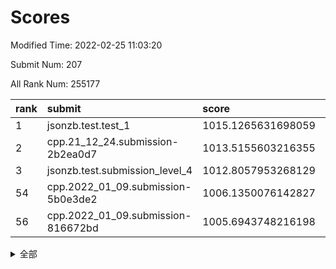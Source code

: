 # Scores

Modified Time: 2022-02-25 11:03:20

Submit Num: 207

All Rank Num: 255177

| rank |               submit               |       score        |       sigma        | pk_num |
| :--- | :--------------------------------- | :----------------- | :----------------- | :----- |
| 1    | jsonzb.test.test_1                 | 1015.1265631698059 | 0.8619735745603238 | 4935   |
| 2    | cpp.21_12_24.submission-2b2ea0d7   | 1013.5155603216355 | 0.8005731787617683 | 4930   |
| 3    | jsonzb.test.submission_level_4     | 1012.8057953268129 | 0.803992228879052  | 4924   |
| 54   | cpp.2022_01_09.submission-5b0e3de2 | 1006.1350076142827 | 0.7306922098109959 | 4934   |
| 56   | cpp.2022_01_09.submission-816672bd | 1005.6943748216198 | 0.7407975601815183 | 4931   |


<details>
<summary>全部</summary>

| rank |                 submit                 |       score        |       sigma        | pk_num |
| :--- | :------------------------------------- | :----------------- | :----------------- | :----- |
| 1    | jsonzb.test.test_1                     | 1015.1265631698059 | 0.8619735745603238 | 4935   |
| 2    | cpp.21_12_24.submission-2b2ea0d7       | 1013.5155603216355 | 0.8005731787617683 | 4930   |
| 3    | jsonzb.test.submission_level_4         | 1012.8057953268129 | 0.803992228879052  | 4924   |
| 4    | gobigger.level_3.submission_level_3_24 | 1011.7858486598944 | 0.7706067615563784 | 4929   |
| 5    | gobigger.level_3.submission_level_3_38 | 1011.5428982401295 | 0.7724893872787268 | 4933   |
| 6    | gobigger.level_3.submission_level_3_20 | 1011.479956358333  | 0.7687935845981387 | 4926   |
| 7    | gobigger.level_3.submission_level_3_32 | 1011.3852764236854 | 0.7631302006863051 | 4931   |
| 8    | gobigger.level_3.submission_level_3_8  | 1011.3500051830861 | 0.7705588940182772 | 4929   |
| 9    | gobigger.level_3.submission_level_3_35 | 1011.2094472220822 | 0.778390394585339  | 4931   |
| 10   | gobigger.level_3.submission_level_3_1  | 1010.9914432787479 | 0.7714583359713412 | 4933   |
| 11   | gobigger.level_3.submission_level_3_31 | 1010.987226262598  | 0.7747942977373646 | 4925   |
| 12   | gobigger.level_3.submission_level_3_17 | 1010.925768836231  | 0.7669653297265097 | 4936   |
| 13   | gobigger.level_3.submission_level_3_12 | 1010.8902870290203 | 0.7645720535775984 | 4935   |
| 14   | gobigger.level_3.submission_level_3_11 | 1010.7646131451304 | 0.7682554353697515 | 4934   |
| 15   | gobigger.level_3.submission_level_3_5  | 1010.6269810701367 | 0.7764060801790552 | 4928   |
| 16   | gobigger.level_3.submission_level_3_34 | 1010.4068869003736 | 0.7803952244386271 | 4928   |
| 17   | gobigger.level_3.submission_level_3_28 | 1010.37228924671   | 0.7661606438065905 | 4932   |
| 18   | gobigger.level_3.submission_level_3_15 | 1010.3495324017656 | 0.7474833047353103 | 4928   |
| 19   | gobigger.level_3.submission_level_3_29 | 1010.2925258235141 | 0.7644800179410948 | 4930   |
| 20   | gobigger.level_3.submission_level_3_9  | 1010.2666732701001 | 0.7640132576653872 | 4934   |
| 21   | gobigger.level_3.submission_level_3_41 | 1010.1653100037619 | 0.7428967556057408 | 4925   |
| 22   | gobigger.level_3.submission_level_3_33 | 1010.162925566552  | 0.7636132314147323 | 4932   |
| 23   | gobigger.level_3.submission_level_3_10 | 1010.0529939567693 | 0.7503978486298215 | 4927   |
| 24   | gobigger.level_3.submission_level_3_4  | 1010.0150459429746 | 0.7523749490880273 | 4934   |
| 25   | gobigger.level_3.submission_level_3_0  | 1009.996588529018  | 0.7552547856813434 | 4939   |
| 26   | gobigger.level_3.submission_level_3_47 | 1009.9847988681731 | 0.7526995247127566 | 4931   |
| 27   | gobigger.level_3.submission_level_3_14 | 1009.829222976801  | 0.7847299162957596 | 4928   |
| 28   | gobigger.level_3.submission_level_3_30 | 1009.8241746127052 | 0.7361490989889009 | 4932   |
| 29   | gobigger.level_3.submission_level_3_40 | 1009.8026902725717 | 0.7565805971280762 | 4932   |
| 30   | gobigger.level_3.submission_level_3_21 | 1009.7782734891557 | 0.735610298210677  | 4932   |
| 31   | gobigger.level_3.submission_level_3_49 | 1009.7747913141152 | 0.7785718784008167 | 4927   |
| 32   | gobigger.level_3.submission_level_3_7  | 1009.7131169165181 | 0.743326980903282  | 4931   |
| 33   | gobigger.level_3.submission_level_3_46 | 1009.6644764558569 | 0.7602588634609841 | 4930   |
| 34   | gobigger.level_3.submission_level_3_37 | 1009.6099255766653 | 0.7634759673779543 | 4930   |
| 35   | gobigger.level_3.submission_level_3_27 | 1009.5134428746761 | 0.7517464274620183 | 4933   |
| 36   | gobigger.level_3.submission_level_3_45 | 1009.4313981858473 | 0.750196931524296  | 4931   |
| 37   | gobigger.level_3.submission_level_3_2  | 1009.4080400322281 | 0.7446730618384547 | 4930   |
| 38   | gobigger.level_3.submission_level_3_44 | 1009.393886297291  | 0.7564857908451159 | 4927   |
| 39   | gobigger.level_3.submission_level_3_16 | 1009.2625535787516 | 0.7612394125862609 | 4931   |
| 40   | gobigger.level_3.submission_level_3_25 | 1009.2570011469708 | 0.7450301901621782 | 4931   |
| 41   | gobigger.level_3.submission_level_3_39 | 1009.1684936899337 | 0.7561409495500265 | 4932   |
| 42   | gobigger.level_3.submission_level_3_22 | 1009.094702682039  | 0.7519831794013285 | 4929   |
| 43   | gobigger.level_3.submission_level_3_48 | 1008.9941021079991 | 0.7547597989996839 | 4931   |
| 44   | gobigger.level_3.submission_level_3_23 | 1008.793787663075  | 0.7488738027852727 | 4930   |
| 45   | gobigger.level_3.submission_level_3_6  | 1008.7841909498957 | 0.7458897612459578 | 4927   |
| 46   | gobigger.level_3.submission_level_3_36 | 1008.7794654925949 | 0.7462237473571828 | 4930   |
| 47   | gobigger.level_3.submission_level_3_43 | 1008.7221260467618 | 0.7330084815064426 | 4926   |
| 48   | gobigger.level_3.submission_level_3_3  | 1008.6246106352876 | 0.7741038902322489 | 4926   |
| 49   | gobigger.level_3.submission_level_3_19 | 1008.5754148533216 | 0.7592954562820121 | 4932   |
| 50   | gobigger.level_3.submission_level_3_42 | 1008.5147669328034 | 0.7497697086906616 | 4927   |
| 51   | gobigger.level_3.submission_level_3_18 | 1008.3960618241028 | 0.7337110468228366 | 4935   |
| 52   | gobigger.level_3.submission_level_3_13 | 1007.9441971111    | 0.7267762390667413 | 4934   |
| 53   | gobigger.level_3.submission_level_3_26 | 1007.7876337449909 | 0.7304980867657402 | 4935   |
| 54   | cpp.2022_01_09.submission-5b0e3de2     | 1006.1350076142827 | 0.7306922098109959 | 4934   |
| 55   | gobigger.level_1.submission_level_1_37 | 1005.731663924235  | 0.7354177224173186 | 4934   |
| 56   | cpp.2022_01_09.submission-816672bd     | 1005.6943748216198 | 0.7407975601815183 | 4931   |
| 57   | gobigger.level_1.submission_level_1_22 | 1005.5108422762237 | 0.7419068500451715 | 4931   |
| 58   | gobigger.level_1.submission_level_1_1  | 1005.1037872583005 | 0.7238294174866313 | 4928   |
| 59   | gobigger.level_1.submission_level_1_4  | 1004.7512658441    | 0.708605704382358  | 4928   |
| 60   | gobigger.level_1.submission_level_1_23 | 1004.711901870773  | 0.7281334672635904 | 4925   |
| 61   | gobigger.level_1.submission_level_1_27 | 1004.6514503856771 | 0.7205149705859277 | 4931   |
| 62   | gobigger.level_1.submission_level_1_47 | 1004.2735530584706 | 0.7179868706600617 | 4931   |
| 63   | gobigger.level_1.submission_level_1_45 | 1004.1543176265244 | 0.7167673993906692 | 4934   |
| 64   | gobigger.level_1.submission_level_1_13 | 1004.1427671580336 | 0.7080440133046989 | 4926   |
| 65   | gobigger.level_1.submission_level_1_5  | 1004.1314923306122 | 0.7163414122199516 | 4930   |
| 66   | gobigger.level_1.submission_level_1_25 | 1004.1127954217676 | 0.7112317886879155 | 4930   |
| 67   | gobigger.level_1.submission_level_1_0  | 1003.9734787533571 | 0.7229063939180439 | 4928   |
| 68   | gobigger.level_1.submission_level_1_10 | 1003.9721082015636 | 0.7178477437998267 | 4939   |
| 69   | gobigger.level_1.submission_level_1_28 | 1003.9254496140002 | 0.7119336331346917 | 4929   |
| 70   | gobigger.level_1.submission_level_1_39 | 1003.8118830725385 | 0.7211069339283903 | 4929   |
| 71   | gobigger.level_1.submission_level_1_24 | 1003.7535640915758 | 0.7185045661541137 | 4931   |
| 72   | gobigger.level_1.submission_level_1_40 | 1003.7379852921074 | 0.7183092053846863 | 4933   |
| 73   | gobigger.level_1.submission_level_1_12 | 1003.7271412576308 | 0.7174577289211984 | 4934   |
| 74   | gobigger.level_1.submission_level_1_44 | 1003.7202517732236 | 0.70832571424294   | 4930   |
| 75   | gobigger.level_1.submission_level_1_9  | 1003.7096906651897 | 0.7266141400664528 | 4930   |
| 76   | gobigger.level_1.submission_level_1_32 | 1003.680656417228  | 0.7202030710036741 | 4931   |
| 77   | gobigger.level_1.submission_level_1_14 | 1003.5881762593046 | 0.7164155190109304 | 4932   |
| 78   | gobigger.level_1.submission_level_1_42 | 1003.5507771799901 | 0.7237051004830373 | 4935   |
| 79   | gobigger.level_1.submission_level_1_38 | 1003.5334694971964 | 0.7188318675925842 | 4932   |
| 80   | gobigger.level_1.submission_level_1_17 | 1003.4713602669844 | 0.7123189039842481 | 4934   |
| 81   | gobigger.level_1.submission_level_1_16 | 1003.3440021280561 | 0.7140451616055689 | 4933   |
| 82   | gobigger.level_1.submission_level_1_2  | 1003.2983156564661 | 0.7173389448067499 | 4933   |
| 83   | gobigger.level_1.submission_level_1_29 | 1003.1827423910954 | 0.7230824191021467 | 4926   |
| 84   | gobigger.level_1.submission_level_1_18 | 1003.162041819994  | 0.7233054197428088 | 4931   |
| 85   | gobigger.level_1.submission_level_1_35 | 1003.1568364085047 | 0.7204917330121309 | 4928   |
| 86   | gobigger.level_1.submission_level_1_46 | 1003.1308406769625 | 0.7209154212363421 | 4928   |
| 87   | gobigger.level_1.submission_level_1_30 | 1002.9822677825423 | 0.704748365197612  | 4933   |
| 88   | gobigger.level_1.submission_level_1_31 | 1002.9698920185676 | 0.6989763690763392 | 4936   |
| 89   | gobigger.level_1.submission_level_1_36 | 1002.8355992372801 | 0.7248791113716838 | 4929   |
| 90   | gobigger.level_1.submission_level_1_11 | 1002.8222314036339 | 0.7166995150842647 | 4935   |
| 91   | gobigger.level_1.submission_level_1_6  | 1002.7553223035486 | 0.7167166352693934 | 4932   |
| 92   | gobigger.level_1.submission_level_1_41 | 1002.7243513479127 | 0.7214567445297405 | 4925   |
| 93   | gobigger.level_1.submission_level_1_49 | 1002.6784723889866 | 0.7239659606638331 | 4934   |
| 94   | gobigger.level_1.submission_level_1_3  | 1002.6299769643385 | 0.7122621532407908 | 4935   |
| 95   | gobigger.level_1.submission_level_1_26 | 1002.5245363729395 | 0.710860423950504  | 4936   |
| 96   | gobigger.level_1.submission_level_1_34 | 1002.4760548707146 | 0.7130166355723607 | 4933   |
| 97   | gobigger.level_1.submission_level_1_20 | 1002.4023595858447 | 0.7139621790127575 | 4927   |
| 98   | gobigger.level_1.submission_level_1_19 | 1002.3901026772752 | 0.7104156307747814 | 4933   |
| 99   | gobigger.level_1.submission_level_1_48 | 1002.3765653139734 | 0.7198722756500998 | 4931   |
| 100  | gobigger.level_1.submission_level_1_21 | 1002.2655283213131 | 0.7156401183331063 | 4932   |
| 101  | gobigger.level_1.submission_level_1_15 | 1002.2497087093677 | 0.7095883631309844 | 4929   |
| 102  | gobigger.level_1.submission_level_1_43 | 1002.2138519627185 | 0.7212138564671295 | 4929   |
| 103  | gobigger.level_1.submission_level_1_8  | 1002.1508923397295 | 0.7225507136036806 | 4936   |
| 104  | gobigger.level_1.submission_level_1_33 | 1002.0682243525524 | 0.6970432356291887 | 4932   |
| 105  | gobigger.level_1.submission_level_1_7  | 1001.9422565115951 | 0.7173657650589452 | 4932   |
| 106  | gobigger.random.submission_random_2    | 997.8290032101963  | 0.7099007297625094 | 4932   |
| 107  | gobigger.random.submission_random_14   | 997.6168094402161  | 0.7127534299382771 | 4933   |
| 108  | gobigger.random.submission_random_19   | 997.0587461006625  | 0.7169033762411033 | 4931   |
| 109  | gobigger.random.submission_random_8    | 996.9532119035982  | 0.7025977421050988 | 4929   |
| 110  | gobigger.random.submission_random_39   | 996.9190770255872  | 0.7229316183047295 | 4928   |
| 111  | gobigger.random.submission_random_42   | 996.7896788378702  | 0.7154924533097085 | 4929   |
| 112  | gobigger.random.submission_random_45   | 996.7240984259668  | 0.704157185685501  | 4928   |
| 113  | gobigger.random.submission_random_25   | 996.6981836527833  | 0.7130886967210175 | 4927   |
| 114  | gobigger.random.submission_random_32   | 996.6784129762068  | 0.7176152274636087 | 4932   |
| 115  | gobigger.random.submission_random_47   | 996.6031166318769  | 0.6987452558668275 | 4937   |
| 116  | gobigger.random.submission_random_3    | 996.5884651894182  | 0.7054465446659877 | 4934   |
| 117  | gobigger.random.submission_random_33   | 996.4600031278045  | 0.7126499105921763 | 4936   |
| 118  | gobigger.random.submission_random_23   | 996.3569434214479  | 0.7162024124858282 | 4930   |
| 119  | gobigger.random.submission_random_10   | 996.3256584135132  | 0.7171959165928325 | 4936   |
| 120  | gobigger.random.submission_random_30   | 996.2963895085464  | 0.6949777549428365 | 4929   |
| 121  | gobigger.random.submission_random_11   | 996.2731197329922  | 0.7133814840466739 | 4925   |
| 122  | gobigger.random.submission_random_49   | 996.2371682364369  | 0.71732097119482   | 4935   |
| 123  | gobigger.random.submission_random_43   | 996.2102962209198  | 0.7139203641114398 | 4935   |
| 124  | gobigger.random.submission_random_20   | 996.2074676604731  | 0.7010502986805806 | 4929   |
| 125  | gobigger.random.submission_random_6    | 996.1949223870373  | 0.7044414366853275 | 4937   |
| 126  | gobigger.random.submission_random_0    | 996.1178658289133  | 0.7181746526640234 | 4933   |
| 127  | gobigger.random.submission_random_26   | 996.1053942540398  | 0.6996495227965553 | 4929   |
| 128  | gobigger.random.submission_random_21   | 996.0913864529094  | 0.713954456865818  | 4934   |
| 129  | gobigger.random.submission_random_29   | 996.00118799389    | 0.7027731509077773 | 4932   |
| 130  | gobigger.random.submission_random_15   | 995.9931020320004  | 0.7073860422690645 | 4929   |
| 131  | gobigger.random.submission_random_7    | 995.9443423831373  | 0.722082014727245  | 4930   |
| 132  | gobigger.random.submission_random_37   | 995.9237925212412  | 0.7111728497817149 | 4929   |
| 133  | gobigger.random.submission_random_17   | 995.921464069677   | 0.7177943101062443 | 4931   |
| 134  | gobigger.random.submission_random_35   | 995.8807096578352  | 0.7185132206162598 | 4934   |
| 135  | gobigger.random.submission_random_5    | 995.8784200667627  | 0.7059246148827873 | 4934   |
| 136  | gobigger.random.submission_random_4    | 995.7676420448199  | 0.7106793956125715 | 4927   |
| 137  | gobigger.random.submission_random_18   | 995.7385262394747  | 0.711531650136318  | 4928   |
| 138  | gobigger.random.submission_random_44   | 995.7178608360994  | 0.7125563070709721 | 4934   |
| 139  | gobigger.random.submission_random_34   | 995.6870291395851  | 0.7106090969559076 | 4931   |
| 140  | gobigger.random.submission_random_1    | 995.6498156221876  | 0.7273214511374326 | 4933   |
| 141  | gobigger.random.submission_random_16   | 995.6395488780732  | 0.7076910140501129 | 4932   |
| 142  | gobigger.random.submission_random_22   | 995.5596540030145  | 0.7076556617892622 | 4931   |
| 143  | gobigger.random.submission_random_41   | 995.5242550410755  | 0.7126413374487078 | 4933   |
| 144  | gobigger.random.submission_random_38   | 995.5204508982482  | 0.7194982715094831 | 4933   |
| 145  | gobigger.random.submission_random_13   | 995.4191743519655  | 0.7126115836785952 | 4931   |
| 146  | gobigger.random.submission_random_46   | 995.3718237174155  | 0.7100856506690207 | 4928   |
| 147  | gobigger.random.submission_random_31   | 995.2212879495142  | 0.7084129223992474 | 4931   |
| 148  | gobigger.random.submission_random_48   | 995.2078390137514  | 0.7090190192270164 | 4937   |
| 149  | gobigger.random.submission_random_40   | 995.1738072326475  | 0.7096527326784015 | 4934   |
| 150  | gobigger.random.submission_random_9    | 994.9750545703888  | 0.7011160349633907 | 4928   |
| 151  | gobigger.random.submission_random_24   | 994.8309357983559  | 0.724925526400187  | 4926   |
| 152  | gobigger.random.submission_random_12   | 994.8150832335276  | 0.7044655477656994 | 4933   |
| 153  | gobigger.random.submission_random_28   | 994.6950137893394  | 0.7162742667125654 | 4930   |
| 154  | gobigger.random.submission_random_36   | 994.6888761137177  | 0.7110396513406613 | 4933   |
| 155  | gobigger.random.submission_random_27   | 994.5967138165577  | 0.7172695334920056 | 4931   |
| 156  | gobigger.level_2.submission_level_2_36 | 994.2492226381361  | 0.7268636590325722 | 4934   |
| 157  | gobigger.level_2.submission_level_2_37 | 993.8393813850339  | 0.7353396495311119 | 4929   |
| 158  | gobigger.level_2.submission_level_2_48 | 993.5636470546352  | 0.7390253096676144 | 4930   |
| 159  | gobigger.level_2.submission_level_2_0  | 993.5556185722093  | 0.7424162988580786 | 4929   |
| 160  | gobigger.level_2.submission_level_2_49 | 993.3389850425195  | 0.7256874358475054 | 4934   |
| 161  | gobigger.level_2.submission_level_2_4  | 993.1649877395154  | 0.7344642637318537 | 4933   |
| 162  | gobigger.level_2.submission_level_2_5  | 992.7668574984258  | 0.7341107852791395 | 4932   |
| 163  | gobigger.level_2.submission_level_2_35 | 992.73509306019    | 0.7550306935213655 | 4932   |
| 164  | gobigger.level_2.submission_level_2_23 | 992.677862164224   | 0.7399978970813955 | 4923   |
| 165  | gobigger.level_2.submission_level_2_22 | 992.630923576177   | 0.7452574683892275 | 4932   |
| 166  | gobigger.level_2.submission_level_2_1  | 992.5849988449845  | 0.7351507652273248 | 4929   |
| 167  | gobigger.level_2.submission_level_2_10 | 992.5585569484642  | 0.7557806493008202 | 4927   |
| 168  | gobigger.level_2.submission_level_2_32 | 992.5200228591715  | 0.755001354059621  | 4929   |
| 169  | gobigger.level_2.submission_level_2_2  | 992.5113830820976  | 0.7472608014087454 | 4933   |
| 170  | gobigger.level_2.submission_level_2_26 | 992.4803958084201  | 0.7499727215589285 | 4936   |
| 171  | gobigger.level_2.submission_level_2_20 | 992.4736772676429  | 0.7403578032121774 | 4931   |
| 172  | gobigger.level_2.submission_level_2_43 | 992.4378862081173  | 0.7672590573233923 | 4926   |
| 173  | gobigger.level_2.submission_level_2_46 | 992.4324063098969  | 0.7597762996132366 | 4931   |
| 174  | gobigger.level_2.submission_level_2_33 | 992.3906111480239  | 0.7405805879384976 | 4929   |
| 175  | gobigger.level_2.submission_level_2_12 | 992.3510670420128  | 0.7376285501054927 | 4931   |
| 176  | gobigger.level_2.submission_level_2_40 | 992.2937087518118  | 0.7489414277529824 | 4930   |
| 177  | gobigger.level_2.submission_level_2_7  | 992.2152950753932  | 0.7483354323741216 | 4934   |
| 178  | gobigger.level_2.submission_level_2_9  | 992.1658414322345  | 0.7415542017002107 | 4929   |
| 179  | gobigger.level_2.submission_level_2_28 | 992.1581485236195  | 0.7367578355874029 | 4934   |
| 180  | gobigger.level_2.submission_level_2_6  | 992.1536429830848  | 0.747927736940619  | 4931   |
| 181  | gobigger.level_2.submission_level_2_45 | 992.1526487971258  | 0.7578278652763976 | 4929   |
| 182  | gobigger.level_2.submission_level_2_16 | 992.0714813319677  | 0.7385887200649652 | 4932   |
| 183  | gobigger.level_2.submission_level_2_25 | 992.0046263539181  | 0.7512612193212282 | 4935   |
| 184  | gobigger.level_2.submission_level_2_11 | 991.9881860768618  | 0.7468237637149512 | 4927   |
| 185  | gobigger.level_2.submission_level_2_13 | 991.9795606716652  | 0.7503746144837292 | 4929   |
| 186  | gobigger.level_2.submission_level_2_47 | 991.7808409381397  | 0.7433536724970549 | 4928   |
| 187  | gobigger.level_2.submission_level_2_8  | 991.7062772291973  | 0.7433187626735082 | 4928   |
| 188  | gobigger.level_2.submission_level_2_24 | 991.7029746864566  | 0.7654246829408714 | 4938   |
| 189  | gobigger.level_2.submission_level_2_42 | 991.6699474858675  | 0.7628861542622407 | 4931   |
| 190  | gobigger.level_2.submission_level_2_21 | 991.4307245730422  | 0.7468393201735374 | 4926   |
| 191  | gobigger.level_2.submission_level_2_34 | 991.3442719340877  | 0.7407573455709268 | 4935   |
| 192  | gobigger.level_2.submission_level_2_41 | 991.325998158868   | 0.7656085089607417 | 4929   |
| 193  | gobigger.level_2.submission_level_2_18 | 991.3191577994063  | 0.7457448439339667 | 4933   |
| 194  | gobigger.level_2.submission_level_2_39 | 991.1591168024122  | 0.7645054690731131 | 4928   |
| 195  | gobigger.level_2.submission_level_2_14 | 991.1287461153711  | 0.7569746699069477 | 4934   |
| 196  | gobigger.level_2.submission_level_2_15 | 991.0531455449121  | 0.735189942171181  | 4929   |
| 197  | gobigger.level_2.submission_level_2_3  | 990.9906654430746  | 0.7408152166257047 | 4929   |
| 198  | gobigger.level_2.submission_level_2_30 | 990.8371114329335  | 0.7482736894332599 | 4935   |
| 199  | gobigger.level_2.submission_level_2_19 | 990.8033166770205  | 0.7533265695089247 | 4925   |
| 200  | gobigger.level_2.submission_level_2_38 | 990.7963134857031  | 0.761922965195912  | 4925   |
| 201  | gobigger.level_2.submission_level_2_29 | 990.6602130099322  | 0.7651591819930034 | 4931   |
| 202  | gobigger.level_2.submission_level_2_27 | 990.4015784101148  | 0.7609661996780918 | 4935   |
| 203  | gobigger.level_2.submission_level_2_31 | 990.2973132574438  | 0.7648076576452795 | 4933   |
| 204  | gobigger.level_2.submission_level_2_44 | 990.1915007080569  | 0.757079624803963  | 4930   |
| 205  | gobigger.level_2.submission_level_2_17 | 990.1823639326824  | 0.7841691733365919 | 4926   |
| 206  | gobigger.none.submission_none_0        | 977.2318000875572  | 1.4655009618634065 | 4936   |
| 207  | gobigger.none.submission_none_1        | 976.5174966680877  | 1.4709003804764065 | 4930   |

</details>